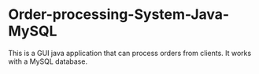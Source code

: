 # Order-processing-System-Java-MySQL
This is a GUI java application that can process orders from clients. It works with a MySQL database.
